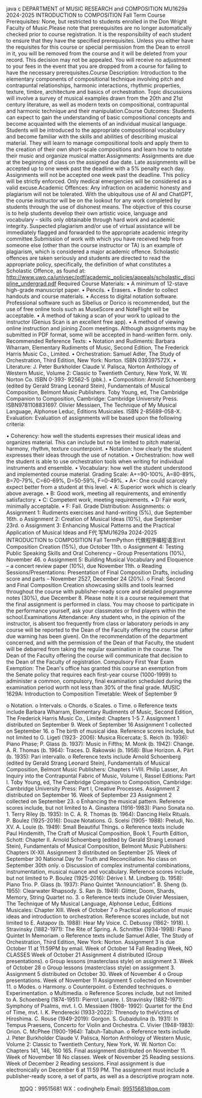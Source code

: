 java c
DEPARTMENT   of   MUSIC   RESEARCH   and   COMPOSITION
MU1629a 2024-2025
INTRODUCTION to COMPOSITION
Fall   Term
Course   Prerequisites:   None,   but   restricted   to   students   enrolled   in   the   Don   Wright   Faculty   of   Music.Please   note   that   prerequisites   are   no   longer   automatically   checked   prior   to   course   registration.   It is   the   responsibility   of   each   student   to   ensure   that   they   have   the   specified   prerequisites.   Unless   you either have   the requisites   for this   course   or special   permission   from   the Dean   to   enroll   in   it,   you   will be   removed   from   the   course   and it will be   deleted   from your record.   This   decision   may   not   be   appealed.   You   will   receive   no   adjustment   to   your   fees   in   the   event   that   you   are   dropped from a course   for   failing to have the   necessary   prerequisites.Course   Description:   Introduction   to   the   elementary   components   of   compositional   technique   involving   pitch and contrapuntal   relationships,   harmonic interactions,   rhythmic   properties, texture,   timbre, architecture and basics of   orchestration. Topic discussions will involve a survey of   musical   examples      drawn      from      the      20th      and      21st          century      literature,      as      well      as      modern      texts      on   compositional, contrapuntal and harmonic technique and their manipulation.Course Outcomes: Students can expect to gain the understanding of   basic compositional concepts   and   become   acquainted   with   the   elements   of an   individual   musical   language.   Students   will   be   introduced   to   the   appropriate   compositional   vocabulary   and   become   familiar   with   the   skills   and   abilities of   describing musical material. They will learn to   manage   compositional   tools   and   apply them to the creation of   their own short-scale compositions and learn how to notate their music and   organize musical matter.Assignments:   Assignments   are   due   at   the   beginning   of   class   on   the   assigned   due   date.   Late   assignments   will   be   accepted   up   to   one   week   past   the   deadline   with   a   5%   penalty   each   day.   Assignments will not   be accepted one week   past the deadline. This   policy will   be strictly enforced.   Only medical emergencies will be considered as a valid excuse.Academic   Offences:   Any   infraction   on   academic   honesty   and   plagiarism   will   not   be   tolerated.   With the ubiquitous use   of   AI   and   ChatGPT, the   course instructor   will   be   on   the   lookout   for   any   work completed by students through the use of   dishonest means. The objective of   this course is to help   students   develop   their   own   artistic   voice,   language   and   vocabulary –   skills   only   obtainable through hard work   and   academic   integrity.   Suspected plagiarism   and/or use   of   virtual   assistance will be immediately flagged and forwarded to the appropriate academic   integrity   committee.Submission of   work with which you have received help from someone else (other than the   course   instructor   or   TA)   is   an   example   of plagiarism,   which   is   considered   a   major   academic   offence.   Scholastic   offences   are   taken   seriously   and   students   are   directed   to   read   the   appropriate   policy,   specifically,       the          definition          of       what          constitutes       a          Scholastic          Offence,          as       found          at:
http://www.uwo.ca/univsec/pdf/academic_policies/appeals/scholastic_discipline_undergrad.pdf
Required   Course   Materials:
•         A   minimum   of   12-stave   high-grade   manuscript   paper.
•         Pencils.
•         Erasers.
•         Binder   to   collect   handouts   and   course   materials.
•         Access   to   digital   notation   software.   Professional   software   such   as   Sibelius   or   Dorico   is   recommended, but   the   use   of   free   online   tools   such   as   MuseScore   and   NoteFlight   will   be acceptable.
•         A   method   of taking   a   scan   of your   work   to   upload   to   the   instructor   (Genius   Scan   is   an   excellent free   app).
•       A   method   of   viewing   online   instruction   and   joining   Zoom   meetings.
Although   assignments   may   be   submitted   in   PDF   format,   some   will   be   accepted   in   hand-written form. only.
Recommended   Reference   Texts:
•       Notation    and    Rudiments:    Barbara    Wharram,   Elementary   Rudiments    of   Music,    Second Edition, The Frederick Harris Music Co., Limited.
•          Orchestration:      Samuel    Adler,      The    Study    of    Orchestration,    Third    Edition,    New    York:   Norton. ISBN 039397572X.
•          Literature: J.   Peter   Burkholder      Claude   V.   Palisca, Norton   Anthology   of   Western   Music,   Volume   2:   Classic   to   Twentieth   Century, New   York,   W.   W. Norton      Co.   ISBN   0-393-   92562-5 (pbk.).
•            Composition:       Arnold       Schoenberg          (edited       by       Gerald          Strang              Leonard          Stein),   Fundamentals of Musical Composition, Belmont Music Publishers.
Toby   Young,   ed,   The   Cambridge   Companion   to   Composition,   Cambridge:   Cambridge   University Press. ISBN9781108831697.
Olivier   Messiaen,   The   Technique   of   My   Musical   Language,   Alphonse   Leduc,   Éditions   Musicales. ISBN 2-85689-058-X.
Evaluation: Evaluation   of   assignments   will   be   based   upon   the   following   criteria:


•         Coherency:   how   well   the   students   expresses   their   musical   ideas   and   organizes   material.   This    can    include    but    no      be      limited      to      pitch      material,      harmony,      rhythm,      texture       counterpoint.
•         Notation: how   clearly   the   student   expresses   their   ideas   through   the   use   of   notation.
•         Orchestration:   how   well   the   student   is   able   to   use   orchestration   tools   when   writing   for   individual instruments and ensemble.
•         Vocabulary: how well the student understood and implemented course material.
Grading Scale: A+=90-100%, A=80-89%, B=70-79%, C=60-69%, D=50-59%, F=0-49%.
•         A+: One could scarcely expect better   from   a   student   at this   level.
•         A:   Superior work which is clearly above average.
•         B: Good work, meeting all requirements, and eminently satisfactory.
•         C: Competent work, meeting requirements.
•         D: Fair   work, minimally   acceptable.
•         F: Fail.
Grade Distribution:
Assignments:
o   Assignment   1: Rudiments exercises and hand-writing (5%), due   September   16th.
o   Assignment 2: Creation of   Musical Ideas (10%), due   September 23rd.
o   Assignment   3:   Enhancing   Musical   Patterns   and   the   Practical   Application   of   Musical   Ideas and F代 写MU1629a 2024-2025 INTRODUCTION to COMPOSITION Fall TermPython
代做程序编程语言irst Composition Creation (15%), due   October   11th.
o   Assignment 4: Testing Public Speaking Skills and Oral Coherency   – Group Presentations   (10%), November 46.
o   Assignment   5:   Building   Musical   Vocabulary   and   Eloquence   –   a   concert   review   paper   (10%), due November   11th.
o   Reading    Sessions/Presentations:   Presentation   of   Final   Composition   Drafts,   including   score and parts – November 2527, December 24 (20%).
o   Final:    Second    and    Final    Composition    Creation    showcasing    skills    and    tools    learned   throughout the   course with publisher-ready   score   and detailed programme notes   (30%), due   December   8.   Please   note   it   is   a   course   requirement   that   the   final   assignment   is   performed in class. You may choose to participate in the performance yourself, ask your   classmates or find players within the school.Examinations      Attendance:   Any   student   who,   in   the   opinion   of the   instructor,   is   absent   too   frequently from class or laboratory   periods in any course   will   be   reported   to   the Dean of   the Faculty   offering the course (after due warning has been given). On the recommendation of   the department   concerned, and   with   the   permission   of   the   Dean   of   that   Faculty, the   student   will   be   debarred   from taking   the   regular   examination   in   the   course.   The   Dean   of the   Faculty   offering   the   course   will   communicate   that   decision   to   the   Dean   of   the   Faculty   of   registration.
Compulsory First Year Exam Exemption: The Dean's office has granted this   course   an exemption from the   Senate policy that requires each first-year course (1000-1999) to   administer   a common, compulsory, final examination scheduled during   the   examination period worth   not   less than 30% of   the   final   grade.
MUSIC   1629A: Introduction to Composition Timetable:
Week   of   September   9


o   Notation.
o   Intervals.
o   Chords.
o   Scales.
o   Time.
o   Reference   texts   include   Barbara   Wharram,   Elementary   Rudiments   of   Music,   Second Edition, The Frederick Harris Music Co., Limited: Chapters   1-5    7.
Assignment   1 distributed   on   September   9.
Week of September   16
Assignment   1 collected   on   September   16.
o   The birth of   musical idea. Reference scores include, but not limited to   G. Ligeti   (1923-   2006): Musica Ricercata;   S. Reich   (b.   1936):   Piano Phase; P.   Glass   (b.   1937): Music   in Fifths; M. Monk   (b.   1942):   Change. A. R.   Thomas   (b.   1964):   Traces.   D.   Rakowski   (b.   1958): Blue Horizon. A. Pärt (b.   1935): Pari intervallo.
o   Reference texts include Arnold Schoenberg (edited by Gerald Strang  Leonard Stein),   Fundamentals   of   Musical   Composition,   Belmont   Music   Publishers:   Chapters   I-VIII.   Philip   Lasser,   An   Inquiry   into   the   Contrapuntal   Fabric   of   Music,    Volume   I,   Rassel   Editions:    Part    I.      Toby      Young,       ed,       The      Cambridge      Companion      to      Composition,   Cambridge: Cambridge University Press: Part I, Creative Processes.
Assignment   2 distributed   on   September   16.
Week of September 23
Assignment   2 collected   on   September   23.
o   Enhancing the musical   pattern. Reference scores include,   but   not limited to A. Ginastera   (1916-1983): Piano Sonata no. 1. Terry Riley (b.   1935): In   C. A. R. Thomas (b.   1964):   Dancing   Helix   Rituals.   P.   Boulez   (1925-2016):   Douze   Notations.   G.    Scelsi   (1905-
1988): Preludi, No.   XV. A. Louie (b.   1949): Small Beautiful Things.
o   Reference   texts   include   Paul   Hindemith,   The   Craft   of   Musical   Composition,   Book   1,   Fourth   Edition,   Schott:   Chapter   II.   Arnold   Schoenberg   (edited   by   Gerald   Strang      Leonard   Stein),   Fundamentals   of   Musical   Composition,   Belmont   Music   Publishers:   Chapters IX-XII.
Assignment   3 distributed   on   September   25.
Week of September 30
National Day for Truth and Reconciliation.   No class   on   September 30th    only.
o   Discussion of   complex instrumental combinations, instrumentation,   musical   nuance and   vocabulary. Reference scores include, but not limited to   P. Boulez (1925-2016):   Dérive   I.       M.       Lindberg       (b.          1958):       Piano       Trio.       P.         Glass         (b.          1937):       Piano       Quintet   “Announciation”. B. Sheng (b.   1955): Clearwater   Rhapsody. S. Ran (b.   1949):   Glitter,   Doom, Shards, Memory, String   Quartet   no. 3.
o   Reference   texts   include   Olivier   Messiaen,   The   Technique   of   My   Musical   Language,   Alphonse Leduc, Éditions Musicales: Chapter XIII.
Week   of   October   7
o   Practical application of   music ideas and introduction to orchestration. Reference scores   include,   but   not   limited   to   E.   Astapov   (b.   1988): Hear My    Voice.   C.   Debussy   (1862-   1918). I.   Stravinsky (1882-1971):   The Rite of Spring. A.   Schnittke (1934-1998): Piano   Quintet  In Memoriam.
o   Reference texts include   Samuel Adler,   The Study of Orchestration, Third Edition, New   York: Norton.
Assignment 3 is due October   11 at   11:59PM   by   email.
Week of October   14
Fall Reading Week, NO CLASSES   Week of October 21
Assignment   4 distributed   (Group   presentations).
o   Group lessons (masterclass style) on   assignment   3.
Week of October 28
o   Group lessons (masterclass style) on   assignment   3.
Assignment   5 distributed   on   October   30.
Week   of   November   4
o   Group presentations.
Week of   November   11
Assignment   5 collected   on   November   11.
o   Modes.
o   Harmony.
o   Counterpoint.
o   Extended techniques.
o   Experimentation.
o   Multimedia.
o   Reference    Scores    include,    but    not    limited    to    A.    Schoenberg    (1874-1951):    Pierrot   Lunaire.   I.   Stravinsky   (1882-1971):   Symphony   of Psalms,   mvt. I.   O.   Messiaen   (1908-   1992): Quartet   for the   End of Time, mvt.   I. K. Penderecki (1933-2022): Threnody to theVictims   of   Hiroshima.   C.   Rouse   (1949-2019):   Gorgon.   S.   Gubaidulina   (b.   1931):   In   Tempus Praesens,   Concerto   for   Violin   and   Orchestra.   C.   Vivier   (1948-1983):   Orion.   C. McPhee (1900-1964):   Tabuh-Tabuhan.
o   Reference texts include J. Peter Burkholder    Claude   V.   Palisca, Norton Anthology   of   Western Music,   Volume 2:   Classic   to   Twentieth   Century, New York, W. W. Norton    Co: Chapters   141,   146,   160    165.
Final assignment distributed on November 11.
Week   of   November   18
No   classes.
Week   of   November   25
Reading sessions.
Week   of   December   2
Reading sessions.
Final assignment is due electronically on   December 6 at 11:59 PM. The assignment must include   a   publisher-ready   score, a   set   of   parts, as   well   as   a   descriptive   program   note.

         
加QQ：99515681  WX：codinghelp  Email: 99515681@qq.com
